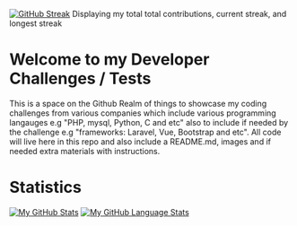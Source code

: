 [//]: <> (// This is confusing, I KNOW, so let me explain it to you :grin:)


[![GitHub Streak](https://github-readme-streak-stats.herokuapp.com/?user=DeanDevel)]()
Displaying my total total contributions, current streak, and longest streak



# Welcome to my Developer Challenges / Tests 
This is a space on the Github Realm of things to showcase my coding challenges from various companies 
which include various programming langauges e.g "PHP, mysql, Python, C and etc" also to include if 
needed by the challenge e.g "frameworks: Laravel, Vue, Bootstrap and etc". All code will live
here in this repo and also include a README.md, images and if needed extra materials with instructions.

# Statistics
[![My GitHub Stats](https://github-readme-stats.vercel.app/api/?username=DeanDevel&count_private=true&showicons=true)]()
[![My GitHub Language Stats](https://github-readme-stats.vercel.app/api/top-langs/?username=DeanDevel)]()
